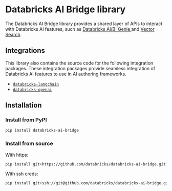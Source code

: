 # Databricks AI Bridge library

The Databricks AI Bridge library provides a shared layer of APIs to interact with Databricks AI features, such as [Databricks AI/BI Genie ](https://www.databricks.com/product/ai-bi/genie) and [Vector Search](https://docs.databricks.com/en/generative-ai/vector-search.html).

## Integrations

This library also contains the source code for the following integration packages. These integration packages provide seamless integration of Databricks AI features to use in AI authoring frameworks.

* [`databricks-langchain`](./integrations/langchain/README.md)
* [`databricks-openai`](./integrations/openai/README.md)

## Installation

### Install from PyPI
```sh
pip install databricks-ai-bridge
```

### Install from source

With https:

```sh
pip install git+https://github.com/databricks/databricks-ai-bridge.git
```

With ssh creds:

```sh
pip install git+ssh://git@github.com/databricks/databricks-ai-bridge.git
```


